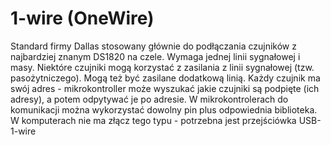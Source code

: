 # 1-wire (OneWire)

Standard firmy Dallas stosowany głównie do podłączania czujników z najbardziej znanym DS1820 na czele.
Wymaga jednej linii sygnałowej i masy. Niektóre czujniki mogą korzystać z zasilania z linii sygnałowej (tzw. pasożytniczego). Mogą też być zasilane dodatkową linią.
Każdy czujnik ma swój adres - mikrokontroller może wyszukać jakie czujniki są podpięte (ich adresy), a potem odpytywać je po adresie.
W mikrokontrolerach do komunikacji można wykorzystać dowolny pin plus odpowiednia biblioteka.
W komputerach nie ma złącz tego typu - potrzebna jest przejściówka USB-1-wire